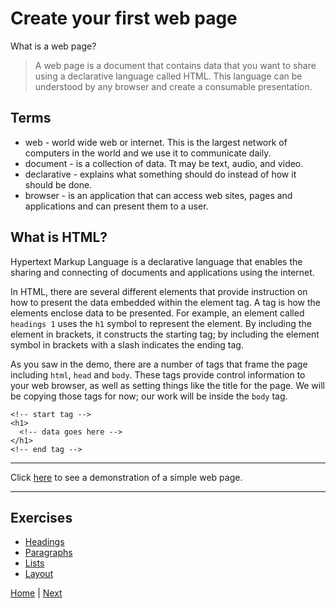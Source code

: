 # Create your first web page

What is a web page?

> A web page is a document that contains data that you want to share using a declarative
language called HTML. This language can be understood by any browser and create a consumable
presentation.

## Terms

* web - world wide web or internet. This is the largest network of computers in the world and we use it to communicate daily.
* document - is a collection of data. Tt may be text, audio, and video.
* declarative - explains what something should do instead of how it should be done.
* browser - is an application that can access web sites, pages and applications and can present them to a user.

## What is HTML?

Hypertext Markup Language is a declarative language that enables the sharing and connecting of documents and applications using the internet.

In HTML, there are several different elements that provide instruction on how to present the data embedded within the element tag.
A tag is how the elements enclose data to be presented.
For example, an element called `headings 1` uses the `h1` symbol to represent the element.
By including the element in brackets, it constructs the starting tag; by including the element symbol in brackets with a slash indicates the ending tag.

As you saw in the demo, there are a number of tags that frame the page including `html`, `head` and `body`.
These tags provide control information to your web browser, as well as setting things like the title for the page.
We will be copying those tags for now; our work will be inside the `body` tag.
```
<!-- start tag -->
<h1>
  <!-- data goes here -->
</h1>
<!-- end tag -->
```

---

Click [here](demo) to see a demonstration of a simple web page.

---
## Exercises

- [Headings](1)
- [Paragraphs](2)
- [Lists](3)
- [Layout](4)

[Home](/) | [Next](/2-first-web-site/)
